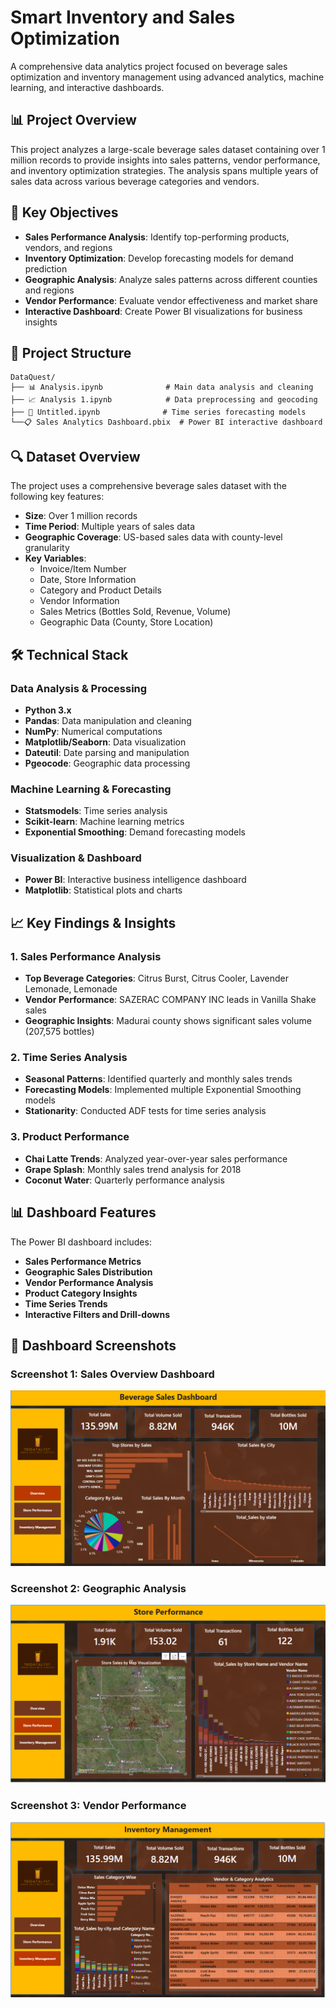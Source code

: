 # Smart Inventory and Sales Optimization

A comprehensive data analytics project focused on beverage sales optimization and inventory management using advanced analytics, machine learning, and interactive dashboards.

## 📊 Project Overview

This project analyzes a large-scale beverage sales dataset containing over 1 million records to provide insights into sales patterns, vendor performance, and inventory optimization strategies. The analysis spans multiple years of sales data across various beverage categories and vendors.

## 🎯 Key Objectives

- **Sales Performance Analysis**: Identify top-performing products, vendors, and regions
- **Inventory Optimization**: Develop forecasting models for demand prediction
- **Geographic Analysis**: Analyze sales patterns across different counties and regions
- **Vendor Performance**: Evaluate vendor effectiveness and market share
- **Interactive Dashboard**: Create Power BI visualizations for business insights

## 📁 Project Structure

```
DataQuest/
├── 📊 Analysis.ipynb              # Main data analysis and cleaning
├── 📈 Analysis 1.ipynb            # Data preprocessing and geocoding
├── 🤖 Untitled.ipynb              # Time series forecasting models
└──📋 Sales Analytics Dashboard.pbix  # Power BI interactive dashboard
```

## 🔍 Dataset Overview

The project uses a comprehensive beverage sales dataset with the following key features:

- **Size**: Over 1 million records
- **Time Period**: Multiple years of sales data
- **Geographic Coverage**: US-based sales data with county-level granularity
- **Key Variables**:
  - Invoice/Item Number
  - Date, Store Information
  - Category and Product Details
  - Vendor Information
  - Sales Metrics (Bottles Sold, Revenue, Volume)
  - Geographic Data (County, Store Location)

## 🛠️ Technical Stack

### Data Analysis & Processing
- **Python 3.x**
- **Pandas**: Data manipulation and cleaning
- **NumPy**: Numerical computations
- **Matplotlib/Seaborn**: Data visualization
- **Dateutil**: Date parsing and manipulation
- **Pgeocode**: Geographic data processing

### Machine Learning & Forecasting
- **Statsmodels**: Time series analysis
- **Scikit-learn**: Machine learning metrics
- **Exponential Smoothing**: Demand forecasting models

### Visualization & Dashboard
- **Power BI**: Interactive business intelligence dashboard
- **Matplotlib**: Statistical plots and charts

## 📈 Key Findings & Insights

### 1. Sales Performance Analysis
- **Top Beverage Categories**: Citrus Burst, Citrus Cooler, Lavender Lemonade, Lemonade
- **Vendor Performance**: SAZERAC COMPANY INC leads in Vanilla Shake sales
- **Geographic Insights**: Madurai county shows significant sales volume (207,575 bottles)

### 2. Time Series Analysis
- **Seasonal Patterns**: Identified quarterly and monthly sales trends
- **Forecasting Models**: Implemented multiple Exponential Smoothing models
- **Stationarity**: Conducted ADF tests for time series analysis

### 3. Product Performance
- **Chai Latte Trends**: Analyzed year-over-year sales performance
- **Grape Splash**: Monthly sales trend analysis for 2018
- **Coconut Water**: Quarterly performance analysis

## 📊 Dashboard Features

The Power BI dashboard includes:
- **Sales Performance Metrics**
- **Geographic Sales Distribution**
- **Vendor Performance Analysis**
- **Product Category Insights**
- **Time Series Trends**
- **Interactive Filters and Drill-downs**

## 📸 Dashboard Screenshots

### Screenshot 1: Sales Overview Dashboard
![Dashboard 1](Dashboard1.png)

### Screenshot 2: Geographic Analysis
![Dashboard 2](Dashboard2.png)

### Screenshot 3: Vendor Performance
![Dashboard 3](Dashboard3.png)



